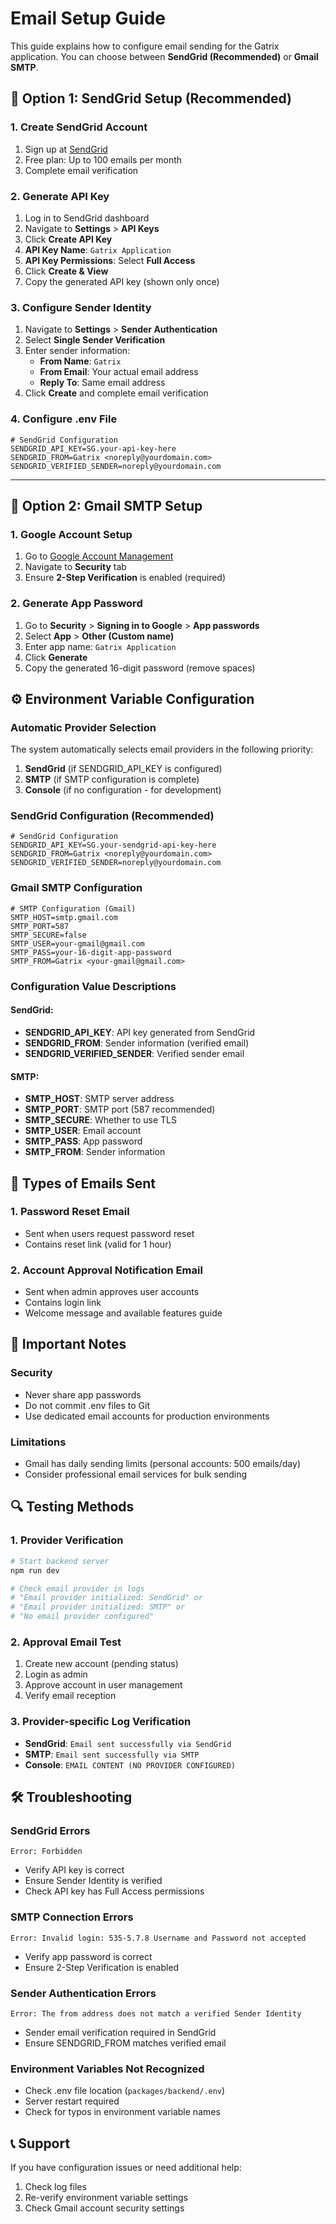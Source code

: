 # Email Setup Guide

This guide explains how to configure email sending for the Gatrix application.
You can choose between **SendGrid (Recommended)** or **Gmail SMTP**.

## 🚀 Option 1: SendGrid Setup (Recommended)

### **1. Create SendGrid Account**
1. Sign up at [SendGrid](https://sendgrid.com/)
2. Free plan: Up to 100 emails per month
3. Complete email verification

### **2. Generate API Key**
1. Log in to SendGrid dashboard
2. Navigate to **Settings** > **API Keys**
3. Click **Create API Key**
4. **API Key Name**: `Gatrix Application`
5. **API Key Permissions**: Select **Full Access**
6. Click **Create & View**
7. Copy the generated API key (shown only once)

### **3. Configure Sender Identity**
1. Navigate to **Settings** > **Sender Authentication**
2. Select **Single Sender Verification**
3. Enter sender information:
   - **From Name**: `Gatrix`
   - **From Email**: Your actual email address
   - **Reply To**: Same email address
4. Click **Create** and complete email verification

### **4. Configure .env File**
```env
# SendGrid Configuration
SENDGRID_API_KEY=SG.your-api-key-here
SENDGRID_FROM=Gatrix <noreply@yourdomain.com>
SENDGRID_VERIFIED_SENDER=noreply@yourdomain.com
```

---

## 📧 Option 2: Gmail SMTP Setup

### 1. Google Account Setup
1. Go to [Google Account Management](https://myaccount.google.com/)
2. Navigate to **Security** tab
3. Ensure **2-Step Verification** is enabled (required)

### 2. Generate App Password
1. Go to **Security** > **Signing in to Google** > **App passwords**
2. Select **App** > **Other (Custom name)**
3. Enter app name: `Gatrix Application`
4. Click **Generate**
5. Copy the generated 16-digit password (remove spaces)

## ⚙️ Environment Variable Configuration

### **Automatic Provider Selection**
The system automatically selects email providers in the following priority:
1. **SendGrid** (if SENDGRID_API_KEY is configured)
2. **SMTP** (if SMTP configuration is complete)
3. **Console** (if no configuration - for development)

### **SendGrid Configuration (Recommended)**
```env
# SendGrid Configuration
SENDGRID_API_KEY=SG.your-sendgrid-api-key-here
SENDGRID_FROM=Gatrix <noreply@yourdomain.com>
SENDGRID_VERIFIED_SENDER=noreply@yourdomain.com
```

### **Gmail SMTP Configuration**
```env
# SMTP Configuration (Gmail)
SMTP_HOST=smtp.gmail.com
SMTP_PORT=587
SMTP_SECURE=false
SMTP_USER=your-gmail@gmail.com
SMTP_PASS=your-16-digit-app-password
SMTP_FROM=Gatrix <your-gmail@gmail.com>
```

### **Configuration Value Descriptions**

#### SendGrid:
- **SENDGRID_API_KEY**: API key generated from SendGrid
- **SENDGRID_FROM**: Sender information (verified email)
- **SENDGRID_VERIFIED_SENDER**: Verified sender email

#### SMTP:
- **SMTP_HOST**: SMTP server address
- **SMTP_PORT**: SMTP port (587 recommended)
- **SMTP_SECURE**: Whether to use TLS
- **SMTP_USER**: Email account
- **SMTP_PASS**: App password
- **SMTP_FROM**: Sender information

## 📨 Types of Emails Sent

### 1. Password Reset Email
- Sent when users request password reset
- Contains reset link (valid for 1 hour)

### 2. Account Approval Notification Email
- Sent when admin approves user accounts
- Contains login link
- Welcome message and available features guide

## 🚨 Important Notes

### Security
- Never share app passwords
- Do not commit .env files to Git
- Use dedicated email accounts for production environments

### Limitations
- Gmail has daily sending limits (personal accounts: 500 emails/day)
- Consider professional email services for bulk sending

## 🔍 Testing Methods

### **1. Provider Verification**
```bash
# Start backend server
npm run dev

# Check email provider in logs
# "Email provider initialized: SendGrid" or
# "Email provider initialized: SMTP" or
# "No email provider configured"
```

### **2. Approval Email Test**
1. Create new account (pending status)
2. Login as admin
3. Approve account in user management
4. Verify email reception

### **3. Provider-specific Log Verification**
- **SendGrid**: `Email sent successfully via SendGrid`
- **SMTP**: `Email sent successfully via SMTP`
- **Console**: `EMAIL CONTENT (NO PROVIDER CONFIGURED)`

## 🛠️ Troubleshooting

### **SendGrid Errors**
```
Error: Forbidden
```
- Verify API key is correct
- Ensure Sender Identity is verified
- Check API key has Full Access permissions

### **SMTP Connection Errors**
```
Error: Invalid login: 535-5.7.8 Username and Password not accepted
```
- Verify app password is correct
- Ensure 2-Step Verification is enabled

### **Sender Authentication Errors**
```
Error: The from address does not match a verified Sender Identity
```
- Sender email verification required in SendGrid
- Ensure SENDGRID_FROM matches verified email

### **Environment Variables Not Recognized**
- Check .env file location (`packages/backend/.env`)
- Server restart required
- Check for typos in environment variable names

## 📞 Support

If you have configuration issues or need additional help:
1. Check log files
2. Re-verify environment variable settings
3. Check Gmail account security settings

